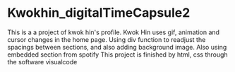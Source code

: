 # Kwokhin_digitalTimeCapsule2
This is a a project of kwok hin's profile.
Kwok Hin uses gif, animation and cursor changes in the home page.
Using div function to readjust the spacings between sections, and also adding background image.
Also using embedded section from spotify
This project is finished by html, css through the software visualcode
